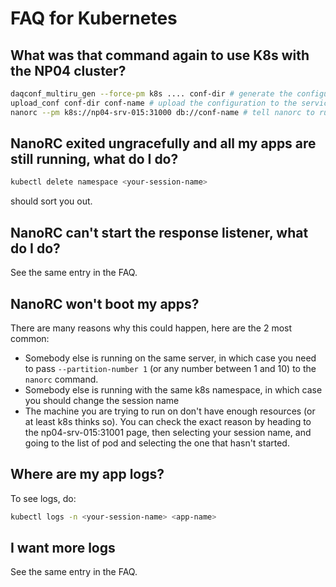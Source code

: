 # FAQ for Kubernetes

## What was that command again to use K8s with the NP04 cluster?
```bash
daqconf_multiru_gen --force-pm k8s .... conf-dir # generate the configuration in the usual way, with the --force-pm
upload_conf conf-dir conf-name # upload the configuration to the service
nanorc --pm k8s://np04-srv-015:31000 db://conf-name # tell nanorc to run k8s process manager
```

## NanoRC exited ungracefully and all my apps are still running, what do I do?
```bash
kubectl delete namespace <your-session-name>
```
should sort you out.

## NanoRC can't start the response listener, what do I do?
See the same entry in the FAQ.

## NanoRC won't boot my apps?
There are many reasons why this could happen, here are the 2 most common:
 - Somebody else is running on the same server, in which case you need to pass `--partition-number 1` (or any number between 1 and 10) to the `nanorc` command.
 - Somebody else is running with the same k8s namespace, in which case you should change the session name
 - The machine you are trying to run on don't have enough resources (or at least k8s thinks so). You can check the exact reason by heading to the np04-srv-015:31001 page, then selecting your session name, and going to the list of pod and selecting the one that hasn't started.

## Where are my app logs?
To see logs, do:
 ```bash
 kubectl logs -n <your-session-name> <app-name>
 ```

## I want more logs
See the same entry in the FAQ.
